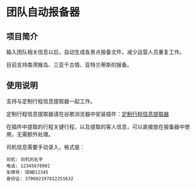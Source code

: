 # 团队自动报备器

## 项目简介

输入团队相关信息以后，自动生成各景点报备文件，减少运营人员重复工作。

目前支持南湾猴岛、三亚千古情、亚特兰蒂斯的报备。

## 使用说明

支持与定制行程信息提取器一起工作。

定制行程信息提取器请在谷歌浏览器中安装插件：[定制行程信息提取器](https://chromewebstore.google.com/detail/%E5%AE%9A%E5%88%B6%E8%A1%8C%E7%A8%8B%E4%BF%A1%E6%81%AF%E6%8F%90%E5%8F%96%E5%99%A8/emjeipkjolekiommecicmmdbkihpgkil?utm_source=ext_app_menu)

在插件中提取的行程关键行程，以及提取的客人信息，可以直接放在报备器中使用，无需额外处理。

司机信息需要手动录入，格式是：

```
司机: 司机的名字
电话: 12345678901
车牌号: 琼NB12345
身份证: 370602197812251632
```
